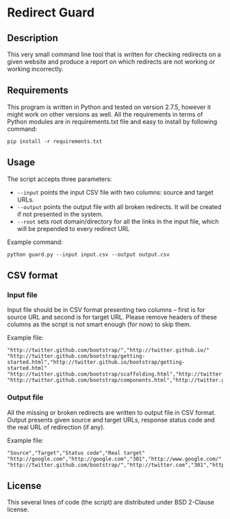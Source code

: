# Redirect Guard

## Description

This very small command line tool that is written for checking redirects on a given website and produce a report on which redirects are not working or working incorrectly.

## Requirements

This program is written in Python and tested on version 2.7.5, however it might work on other versions as well.
All the requirements in terms of Python modules are in requirements.txt file and easy to install by following command:

`pip install -r requirements.txt`

## Usage

The script accepts three parameters:

* `--input` points the input CSV file with two columns: source and target URLs.
* `--output` points the output file with all broken redirects. It will be created if not presented in the system.
* `--root` sets root domain/directory for all the links in the input file, which will be prepended to every redirect URL

Example command:

`python guard.py --input input.csv --output output.csv`

## CSV format

### Input file

Input file should be in CSV format presenting two columns – first is for source URL and second is for target URL. Please remove headers of these columns as the script is not smart enough (for now) to skip them.

Example file:

```
"http://twitter.github.com/bootstrap/","http://twitter.github.io/"
"http://twitter.github.com/bootstrap/getting-started.html","http://twitter.github.io/bootstrap/getting-started.html"
"http://twitter.github.com/bootstrap/scaffolding.html","http://twitter.github.io/bootstrap/scaffolding.html"
"http://twitter.github.com/bootstrap/components.html","http://twitter.github.io/bootstrap/components.html"
```

### Output file

All the missing or broken redirects are written to output file in CSV format. Output presents given source and target URLs, response status code and the real URL of redirection (if any).

Example file:

```
"Source","Target","Status code","Real target"
"http://google.com","http://google.com","301","http://www.google.com/"
"http://twitter.github.com/bootstrap/","http://twitter.com","301","http://twitter.github.io/bootstrap/"
```

## License

This several lines of code (the script) are distributed under BSD 2-Clause license.